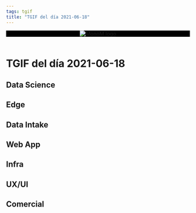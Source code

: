 ```yaml
---
tags: tgif
title: "TGIF del día 2021-06-18"
---
```


<header style="background-color: black;">
<a href="{{ '/' | url }}"><img src="{{ '/img/logo.png' | url }}" alt="MonoM logo"></a>
</header>

# TGIF del día 2021-06-18

## Data Science

## Edge

## Data Intake

## Web App

## Infra

## UX/UI

## Comercial
